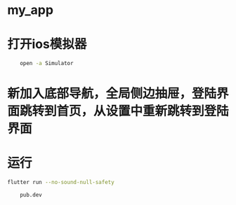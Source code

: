 # my_app
# 打开ios模拟器
```bash
    open -a Simulator 
```
# 新加入底部导航，全局侧边抽屉，登陆界面跳转到首页，从设置中重新跳转到登陆界面

# 运行
```bash
flutter run --no-sound-null-safety
```

```bash
    pub.dev
```